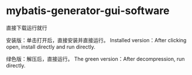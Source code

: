 # mybatis-generator-gui-software
直接下载运行就行

安装版：单击打开后，直接安装并直接运行。
Installed version：After clicking open, install directly and run directly.

绿色版：解压后，直接运行。
The green version：After decompression, run directly.
